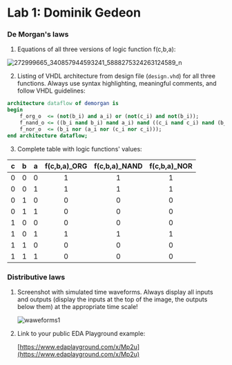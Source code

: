 # Lab 1: Dominik Gedeon

### De Morgan's laws

1. Equations of all three versions of logic function f(c,b,a):

![272999665_340857944593241_5888275324263124589_n](https://user-images.githubusercontent.com/99871518/155136074-23de74e1-a0f3-45b3-8352-6bc499ec1abd.jpg)


2. Listing of VHDL architecture from design file (`design.vhd`) for all three functions. Always use syntax highlighting, meaningful comments, and follow VHDL guidelines:

```vhdl
architecture dataflow of demorgan is
begin
    f_org_o  <= (not(b_i) and a_i) or (not(c_i) and not(b_i));
    f_nand_o <= ((b_i nand b_i) nand a_i) nand ((c_i nand c_i) nand (b_i nand b_i)); 
    f_nor_o  <= (b_i nor (a_i nor (c_i nor c_i)));  
end architecture dataflow;
```

3. Complete table with logic functions' values:

| **c** | **b** |**a** | **f(c,b,a)_ORG** | **f(c,b,a)_NAND** | **f(c,b,a)_NOR** |
| :-: | :-: | :-: | :-: | :-: | :-: |
| 0 | 0 | 0 | 1 | 1 | 1 |
| 0 | 0 | 1 | 1 | 1 | 1 |
| 0 | 1 | 0 | 0 | 0 | 0 |
| 0 | 1 | 1 | 0 | 0 | 0 |
| 1 | 0 | 0 | 0 | 0 | 0 |
| 1 | 0 | 1 | 1 | 1 | 1 |
| 1 | 1 | 0 | 0 | 0 | 0 |
| 1 | 1 | 1 | 0 | 0 | 0 |

### Distributive laws

1. Screenshot with simulated time waveforms. Always display all inputs and outputs (display the inputs at the top of the image, the outputs below them) at the appropriate time scale!

   ![waweforms1](https://user-images.githubusercontent.com/99871518/154935671-f7ff7c89-b33c-4c89-873b-7828706b5427.jpg)


2. Link to your public EDA Playground example:

   [https://www.edaplayground.com/x/Mp2u](https://www.edaplayground.com/x/Mp2u)
